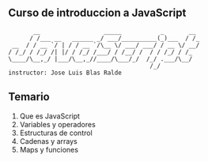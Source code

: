 ## Curso de introduccion a JavaScript

```
       __                  _____           _       __ 
      / /___ __   ______ _/ ___/__________(_)___  / /_
 __  / / __ `/ | / / __ `/\__ \/ ___/ ___/ / __ \/ __/
/ /_/ / /_/ /| |/ / /_/ /___/ / /__/ /  / / /_/ / /_  
\____/\__,_/ |___/\__,_//____/\___/_/  /_/ .___/\__/  
                                        /_/           
instructor: Jose Luis Blas Ralde
```
## Temario
1. Que es JavaScript
1. Variables y operadores
1. Estructuras de control
1. Cadenas y arrays
1. Maps y funciones
